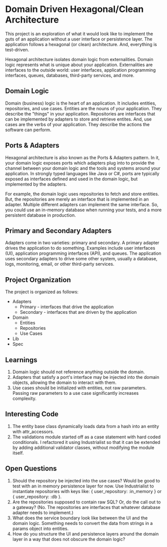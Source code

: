 # Domain Driven Hexagonal/Clean Architecture

This project is an exploration of what it would look like to implement the guts of an application without a user interface or persistence layer. The application follows a hexagonal (or clean) architecture. And, everything is test-driven.

Hexagonal architecture isolates domain logic from externalities. Domain logic represents what is unique about your application. Externalities are interfaces to the outside world: user interfaces, application programming interfaces, queues, databases, third-party services, and more.

## Domain Logic

Domain (business) logic is the heart of an application. It includes entities, repositories, and use cases. Entities are the nouns of your application. They describe the "things" in your application. Repositories are interfaces that can be implemented by adapters to store and retrieve entites. And, use cases are the verbs of your application. They describe the actions the software can perform.

## Ports & Adapters

Hexagonal architecture is also known as the Ports & Adapters pattern. In it, your domain logic exposes ports which adapters plug into to provide the channel between your domain logic and the tools and systems around your application. In strongly typed languages like Java or C#, ports are typically exposed as interfaces defined and used in the domain logic, but implemented by the adapters.

For example, the domain logic uses repositories to fetch and store entities. But, the repositories are merely an interface that is implemented in an adapter. Multiple different adapters can implement the same interface. So, you could use an in-memory database when running your tests, and a more persistent database in production.

## Primary and Secondary Adapters

Adapters come in two varieties: primary and secondary. A primary adapter drives the application to do something. Examples include user interfaces (UI), application programming interfaces (API), and queues. The application uses secondary adapters to drive some other system, usually a database, logs, monitoring, email, or other third-party services.

## Project Organization

The project is organized as follows:

* Adapters
  * Primary - interfaces that drive the application
  * Secondary - interfaces that are driven by the application
* Domain
  * Entities
  * Repositories
  * Use Cases
* Lib
* Spec

## Learnings

1. Domain logic should not reference anything outside the domain.
2. Adapters that satisfy a port's interface may be injected into the domain objects, allowing the domain to interact with them.
3. Use cases should be initialized with entities, not raw parameters. Passing raw parameters to a use case significantly increases complexity.

## Interesting Code

1. The entity base class dynamically loads data from a hash into an entity with attr_accessors.
2. The validations module started off as a case statement with hard coded conditionals. I refactored it using Industrialist so that it can be extended by adding additional validator classes, without modifying the module itself.

## Open Questions

1. Should the repository be injected into the use cases? Would be good to test with an in memory persistence layer for now. Use Industrialist to instantiate repositories with keys like: { user_repository: :in_memory } or { user_repository: :db }.
2. Are the repositories supposed to contain raw SQL? Or, do the call out to a gateway? (No. The repositories are interfaces that whatever database adapter needs to implement.)
3. What does the service boundary look like between the UI and the domain logic. Something needs to convert the data from strings in a params object into entities.
4. How do you structure the UI and persistence layers around the domain layer in a way that does not obscure the domain logic?



